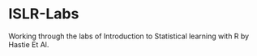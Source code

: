 # ISLR-Labs
Working through the labs of Introduction to Statistical learning with R by Hastie Et Al. 
